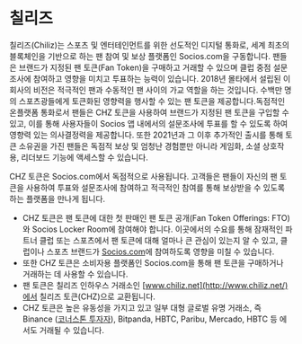 # **칠리즈**

칠리즈(Chiliz)는 스포츠 및 엔터테인먼트를 위한 선도적인 디지털 통화로, 세계 최초의 블록체인을 기반으로 하는 팬 참여 및 보상 플랫폼인 Socios.com을 구동합니다. 팬들은 브랜드가 지정된 팬 토큰(Fan Token)을 구매하고 거래할 수 있으며 클럽 중점 설문조사에 참여하고 영향을 미치고 투표하는 능력이 있습니다. 2018년 몰타에서 설립된 이 회사의 비전은 적극적인 팬과 수동적인 팬 사이의 가교 역할을 하는 것입니다. 수백만 명의 스포츠광들에게 토큰화된 영향력을 행사할 수 있는 팬 토큰을 제공합니다.독점적인 온플랫폼 통화로서 팬들은 CHZ 토큰을 사용하여 브랜드가 지정된 팬 토큰을 구입할 수 있고, 이를 통해 사용자들이 Socios 앱 내에서의 설문조사에 투표를 할 수 있도록 하여 영향력 있는 의사결정력을 제공합니다. 또한 2021년과 그 이후 추가적인 출시를 통해 토큰 소유권을 가진 팬들은 독점적 보상 및 엄청난 경험뿐만 아니라 게임화, 소셜 상호작용, 리더보드 기능에 액세스할 수 있습니다.

CHZ 토큰은 Socios.com에서 독점적으로 사용됩니다. 고객들은 팬들이 자신의 팬 토큰을 사용하여 투표와 설문조사에 참여하고 적극적인 참여를 통해 보상받을 수 있도록 하는 플랫폼을 만나게 됩니다.

- CHZ 토큰은 팬 토큰에 대한 첫 판매인 팬 토큰 공개(Fan Token Offerings: FTO)와 Socios Locker Room에 참여해야 합니다. 이곳에서의 수요를 통해 잠재적인 파트너 클럽 또는 스포츠에서 팬 토큰에 대해 얼마나 큰 관심이 있는지 알 수 있고, 클럽이나 스포츠 브랜드가 [Socios.com](https://www.socios.com/)에 참여하도록 영향을 미칠 수 있습니다.
- 또한 CHZ 토큰은 소비자용 플랫폼인 Socios.com을 통해 팬 토큰을 구매하거나 거래하는 데 사용할 수 있습니다.
- 팬 토큰은 칠리즈 인하우스 거래소인 [www.chiliz.net](http://www.chiliz.net/)에서 칠리즈 토큰(CHZ)으로 교환됩니다.
- CHZ 토큰은 높은 유동성을 가지고 있고 일부 대형 글로벌 유명 거래소, 즉 Binance ([코너스톤 투자자](https://www.binance.com/en/blog/421499824684901362/Ahead-Of-The-Game-Binance-Announces-New-Strategic-Partnership-With-Chiliz)), Bitpanda, HBTC, Paribu, Mercado, HBTC 등 에서도 거래될 수 있습니다.